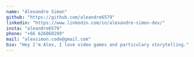```yaml
---
name: "Alexandre Simon"
github: "https://github.com/aleandre6579"
linkedin: "https://www.linkedin.com/in/alexandre-simon-dev/"
insta: "aleandre6579"
phone: "+66 626060299"
mail: "alexsimon.code@gmail.com"
bio: "Hey I'm Alex, I love video games and particulary storytelling."
---
```

